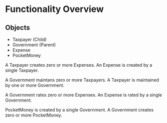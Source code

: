 # Functionality Overview

## Objects
- Taxpayer (Child)
- Government (Parent)
- Expense
- PocketMoney

A Taxpayer creates zero or more Expenses.
An Expense is created by a single Taxpayer.

A Government maintans zero or more Taxpayers.
A Taxpayer is maintained by one or more Government.

A Government rates zero or more Expenses.
An Expense is rated by a single Government.

PocketMoney is created by a single Government.
A Government creates zero or more PocketMoney.
